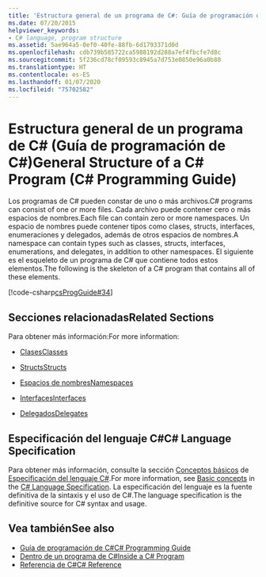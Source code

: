 ```yaml
---
title: 'Estructura general de un programa de C#: Guía de programación de C#'
ms.date: 07/20/2015
helpviewer_keywords:
- C# language, program structure
ms.assetid: 5ae964a5-0ef0-40fe-88fb-6d1793371d0d
ms.openlocfilehash: cdb739b585722ca5988192d288a7ef4fbcfe7d8c
ms.sourcegitcommit: 5f236cd78cf09593c8945a7d753e0850e96a0b80
ms.translationtype: HT
ms.contentlocale: es-ES
ms.lasthandoff: 01/07/2020
ms.locfileid: "75702582"
---
```

# <a name="general-structure-of-a-c-program-c-programming-guide"></a><span data-ttu-id="bc519-102">Estructura general de un programa de C# (Guía de programación de C#)</span><span class="sxs-lookup"><span data-stu-id="bc519-102">General Structure of a C# Program (C# Programming Guide)</span></span>
<span data-ttu-id="bc519-103">Los programas de C# pueden constar de uno o más archivos.</span><span class="sxs-lookup"><span data-stu-id="bc519-103">C# programs can consist of one or more files.</span></span> <span data-ttu-id="bc519-104">Cada archivo puede contener cero o más espacios de nombres.</span><span class="sxs-lookup"><span data-stu-id="bc519-104">Each file can contain zero or more namespaces.</span></span> <span data-ttu-id="bc519-105">Un espacio de nombres puede contener tipos como clases, structs, interfaces, enumeraciones y delegados, además de otros espacios de nombres.</span><span class="sxs-lookup"><span data-stu-id="bc519-105">A namespace can contain types such as classes, structs, interfaces, enumerations, and delegates, in addition to other namespaces.</span></span> <span data-ttu-id="bc519-106">El siguiente es el esqueleto de un programa de C# que contiene todos estos elementos.</span><span class="sxs-lookup"><span data-stu-id="bc519-106">The following is the skeleton of a C# program that contains all of these elements.</span></span>  
  
 [!code-csharp[csProgGuide#34](~/samples/snippets/csharp/VS_Snippets_VBCSharp/csProgGuide/CS/class2.cs#34)]  
  
## <a name="related-sections"></a><span data-ttu-id="bc519-107">Secciones relacionadas</span><span class="sxs-lookup"><span data-stu-id="bc519-107">Related Sections</span></span>  
 <span data-ttu-id="bc519-108">Para obtener más información:</span><span class="sxs-lookup"><span data-stu-id="bc519-108">For more information:</span></span>  
  
- [<span data-ttu-id="bc519-109">Clases</span><span class="sxs-lookup"><span data-stu-id="bc519-109">Classes</span></span>](../classes-and-structs/classes.md)  
  
- [<span data-ttu-id="bc519-110">Structs</span><span class="sxs-lookup"><span data-stu-id="bc519-110">Structs</span></span>](../classes-and-structs/structs.md)  
  
- [<span data-ttu-id="bc519-111">Espacios de nombres</span><span class="sxs-lookup"><span data-stu-id="bc519-111">Namespaces</span></span>](../namespaces/index.md)  
  
- [<span data-ttu-id="bc519-112">Interfaces</span><span class="sxs-lookup"><span data-stu-id="bc519-112">Interfaces</span></span>](../interfaces/index.md)  
  
- [<span data-ttu-id="bc519-113">Delegados</span><span class="sxs-lookup"><span data-stu-id="bc519-113">Delegates</span></span>](../delegates/index.md)  
  
## <a name="c-language-specification"></a><span data-ttu-id="bc519-114">Especificación del lenguaje C#</span><span class="sxs-lookup"><span data-stu-id="bc519-114">C# Language Specification</span></span>  

<span data-ttu-id="bc519-115">Para obtener más información, consulte la sección [Conceptos básicos](~/_csharplang/spec/basic-concepts.md) de [Especificación del lenguaje C#](/dotnet/csharp/language-reference/language-specification/introduction).</span><span class="sxs-lookup"><span data-stu-id="bc519-115">For more information, see [Basic concepts](~/_csharplang/spec/basic-concepts.md) in the [C# Language Specification](/dotnet/csharp/language-reference/language-specification/introduction).</span></span> <span data-ttu-id="bc519-116">La especificación del lenguaje es la fuente definitiva de la sintaxis y el uso de C#.</span><span class="sxs-lookup"><span data-stu-id="bc519-116">The language specification is the definitive source for C# syntax and usage.</span></span>
  
## <a name="see-also"></a><span data-ttu-id="bc519-117">Vea también</span><span class="sxs-lookup"><span data-stu-id="bc519-117">See also</span></span>

- [<span data-ttu-id="bc519-118">Guía de programación de C#</span><span class="sxs-lookup"><span data-stu-id="bc519-118">C# Programming Guide</span></span>](../index.md)
- [<span data-ttu-id="bc519-119">Dentro de un programa de C#</span><span class="sxs-lookup"><span data-stu-id="bc519-119">Inside a C# Program</span></span>](./index.md)
- [<span data-ttu-id="bc519-120">Referencia de C#</span><span class="sxs-lookup"><span data-stu-id="bc519-120">C# Reference</span></span>](../../language-reference/index.md)
